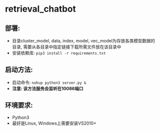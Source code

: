 # retrieval_chatbot

## 部署:
* 目录cluster_model, data, index, model, vec_model为存放各类模型数据的目录, 需要从各目录中指定链接下载所需文件放在该目录中
* 安装依赖库: `pip3 install -r requirements.txt`

## 启动方法:
* 启动命令: `nohup python3 server.py &`
* **注意: 该方法服务会监听在10086端口**

## 环境要求:
* Python3
* 最好是Linux, Windows上需要安装VS2010+
